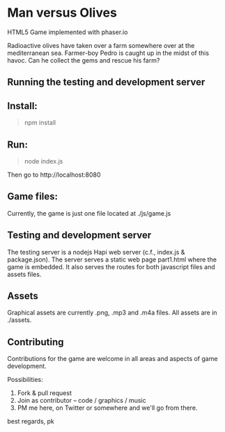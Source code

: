 # Man versus Olives
HTML5 Game implemented with phaser.io

Radioactive olives have taken over a farm somewhere over at the mediterranean sea. Farmer-boy Pedro is caught up in the midst of this havoc. Can he collect the gems and rescue his farm?

## Running the testing and development server
## Install:
> npm install

## Run:
> node index.js

Then go to http://localhost:8080

## Game files:

Currently, the game is just one file located at ./js/game.js

## Testing and development server

The testing server is a nodejs Hapi web server (c.f., index.js & package.json). The server serves a static web page part1.html where the game is embedded. It also serves the routes for both javascript files and assets files.

## Assets

Graphical assets are currently .png, .mp3 and .m4a files.
All assets are in ./assets.

## Contributing

Contributions for the game are welcome in all areas and aspects of game development.

Possibilities:

1) Fork & pull request
2) Join as contributor – code / graphics / music
3) PM me here, on Twitter or somewhere and we'll go from there.

best regards,
pk
